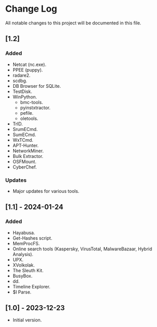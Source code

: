 # Change Log
All notable changes to this project will be documented in this file.

## [1.2]

### Added
- Netcat (nc.exe).
- PPEE (puppy).
- radare2.
- scdbg.
- DB Browser for SQLite.
- TestDisk.
- WinPython.
  - bmc-tools.
  - pyinstxtractor.
  - pefile.
  - oletools.
- TrID.
- SrumECmd.
- SumECmd.
- WxTCmd.
- APT-Hunter.
- NetworkMiner.
- Bulk Extractor.
- OSFMount.
- CyberChef.

### Updates

- Major updates for various tools.

## [1.1] - 2024-01-24

### Added
- Hayabusa.
- Get-Hashes script.
- MemProcFS.
- Online search tools (Kaspersky, VirusTotal, MalwareBazaar, Hybrid Analysis).
- UPX.
- XVolkolak.
- The Sleuth Kit.
- BusyBox.
- dd.
- Timeline Explorer.
- $I Parse.

## [1.0] - 2023-12-23

- Initial version.
